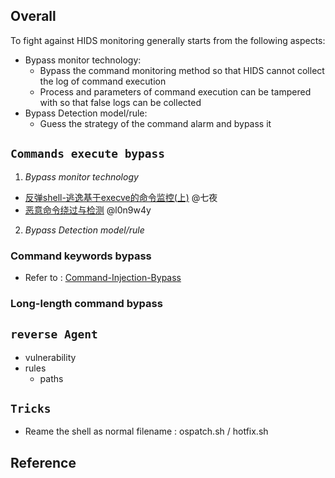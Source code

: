 
## Overall
  To fight against HIDS monitoring generally starts from the following aspects:
  
- Bypass monitor technology:
  - Bypass the command monitoring method so that HIDS cannot collect the log of command execution
  - Process and parameters of command execution can be tampered with so that false logs can be collected
- Bypass Detection model/rule:
  - Guess the strategy of the command alarm and bypass it

## `Commands execute bypass`
1. *Bypass monitor technology*
- [反弹shell-逃逸基于execve的命令监控(上)](https://cloud.tencent.com/developer/article/1560417) @七夜
- [恶意命令绕过与检测](https://l0n9w4y.cc/posts/18345/)  @l0n9w4y

2. *Bypass Detection model/rule*

### Command keywords bypass
- Refer to : [Command-Injection-Bypass](https://github.com/Jayway007/Offense-and-Deffense/tree/main/Offense/Pentest/Common-vul/Command-Injection)


### Long-length command bypass


## `reverse Agent`
- vulnerability
- rules
  - paths



## `Tricks`
- Reame the shell as normal filename : ospatch.sh /  hotfix.sh


## Reference




